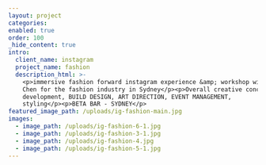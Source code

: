 ```yaml
---
layout: project
categories:
enabled: true
order: 100
_hide_content: true
intro:
  client_name: instagram
  project_name: fashion
  description_html: >-
    <p>immersive fashion forward instagram experience &amp; workshop with Eva
    Chen for the fashion industry in Sydney</p><p>Overall creative concept
    development, BUILD DESIGN, ART DIRECTION, EVENT MANAGEMENT,
    styling</p><p>BETA BAR - SYDNEY</p>
featured_image_path: /uploads/ig-fashion-main.jpg
images:
  - image_path: /uploads/ig-fashion-6-1.jpg
  - image_path: /uploads/ig-fashion-3-1.jpg
  - image_path: /uploads/ig-fashion-4.jpg
  - image_path: /uploads/ig-fashion-5-1.jpg
---
```

